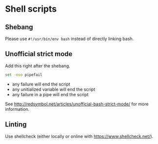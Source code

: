 # Shell scripts

## Shebang

Please use `#!/usr/bin/env bash` instead of directly linking bash.

## Unofficial strict mode

Add this right after the shebang.

```sh
set -euo pipefail
```

- any failure will end the script
- any unitialized variable will end the script
- any failure in a pipe will end the script

See <http://redsymbol.net/articles/unofficial-bash-strict-mode/> for more information.

## Linting

Use shellcheck (either locally or online with <https://www.shellcheck.net/>).
